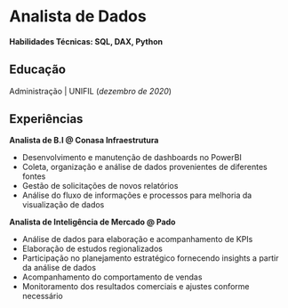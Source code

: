 # Analista de Dados


#### Habilidades Técnicas: SQL, DAX, Python

## Educação
Administração | UNIFIL (_dezembro de 2020_)

## Experiências
**Analista de B.I @ Conasa Infraestrutura**
  - Desenvolvimento e manutenção de dashboards no PowerBI
  - Coleta, organização e análise de dados provenientes de diferentes fontes
  - Gestão de solicitações de novos relatórios
  - Análise do fluxo de informações e processos para melhoria da visualização de dados

**Analista de Inteligência de Mercado @ Pado**
  - Análise de dados para elaboração e acompanhamento de KPIs
  - Elaboração de estudos regionalizados
  - Participação no planejamento estratégico fornecendo insights a partir da análise de dados
  - Acompanhamento do comportamento de vendas
  - Monitoramento dos resultados comerciais e ajustes conforme necessário
